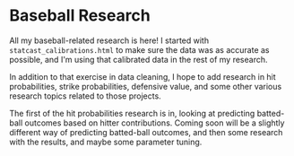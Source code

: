 # Baseball Research

All my baseball-related research is here! I started with `statcast_calibrations.html` to make sure the data was as accurate as possible, and I'm using that calibrated data in the rest of my research.

In addition to that exercise in data cleaning, I hope to add research in hit probabilities, strike probabilities, defensive value, and some other various research topics related to those projects.

The first of the hit probabilities research is in, looking at predicting batted-ball outcomes based on hitter contributions. Coming soon will be a slightly different way of predicting batted-ball outcomes, and then some research with the results, and maybe some parameter tuning.
